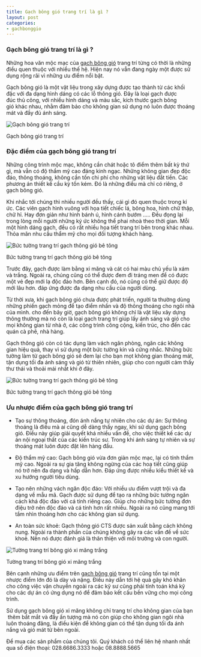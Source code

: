 ```yaml
---
title: Gạch bông gió trang trí là gì ?
layout: post
categories:
- gachbonggio
---
```


### Gạch bông gió trang trí là gì ?

Những hoa văn mộc mạc của [gạch bông gió](https://cementtile.vn/vi/gach-bong-gio-trang-tri/) trang trí từng có thời là những điều quen thuộc với nhiều thế hệ. Hiện nay nó vẫn đang ngày một được sử dụng rộng rãi vì những ưu điểm nổi bật.

Gạch bông gió là một vật liệu trong xây dựng được tạo thành từ các khối đặc với đa dạng hình dáng có các lỗ thông gió. Đây là loại gạch được đúc thủ công, với nhiều hình dáng và màu sắc, kích thước gạch bông gió khác nhau, nhằm đảm bảo cho không gian sử dụng nó luôn được thoáng mát và đầy đủ ánh sáng.

![Gạch bông gió trang trí](http://cementtile.vn/wp-content/uploads/2019/08/bong-giobg-t107.jpg "Gạch bông gió trang trí")

Gạch bông gió trang trí

### Đặc điểm của gạch bông gió trang trí

Những công trình mộc mạc, không cần chát hoặc tô điểm thêm bất kỳ thứ gì, mà vẫn có độ thẩm mỹ cao đáng kinh ngạc. Những không gian đẹp độc đáo, thông thoáng, không cần tốn chi phí cho những vật liệu đắt tiền. Các phương án thiết kế cầu kỳ tốn kém. Đó là những điều mà chỉ có riêng, ở gạch bông gió.

Khi nhắc tới chúng thì nhiều người đều thấy, cái gì đó quen thuộc trong kí ức. Các viên gạch hình vuông với họa tiết chiếc lá, bông hoa, hình chữ thập, chữ hỉ. Hay đơn giản như hình bánh ú, hình cánh bướm ..... Đều đọng lại trong lòng mỗi người những ký ức không thể phai nhoà theo thời gian. Mỗi một hình dáng gạch, đều có rất nhiều họa tiết trang trí bên trong khác nhau. Thỏa mãn nhu cầu thẩm mỹ cho mọi đối tượng khách hàng.

![Bức tường trang trí gạch thông gió bê tông](http://cementtile.vn/wp-content/uploads/2019/08/bong-gio-t107.jpg "Bức tường trang trí gạch thông gió bê tông")

Bức tường trang trí gạch thông gió bê tông

Trước đây, gạch được làm bằng xi măng và cát có hai màu chủ yếu là xám và trắng. Ngoài ra, chúng cũng có thể được đem đi tráng men để có được một vẻ đẹp mới lạ độc đáo hơn. Bên cạnh đó, nó cũng có thể giữ được độ mới lâu hơn. đáp ứng được đa dạng nhu cầu của người dùng.

Từ thời xưa, khi gạch bông gió chưa được phát triển, người ta thường dùng những phiến gạch mỏng để tạo điểm nhấn và độ thông thoáng cho ngôi nhà của mình. cho đến bây giờ, gạch bông gió không chỉ là vật liệu xây dựng thông thường mà nó còn là loại gạch trang trí giúp lấy ánh sáng và gió cho mọi không gian từ nhà ở, các công trình công cộng, kiến trúc, cho đến các quán cà phê, nhà hàng.

Gạch thông gió còn có tác dụng làm vách ngăn phòng, ngăn các không gian hiệu quả, thay vì sử dụng một bức tường kín và cứng nhắc. Những bức tường làm từ gạch bông gió sẽ đem lại cho bạn mọt không gian thoáng mát, tận dụng tối đa ánh sáng và gió từ thiên nhiên, giúp cho con người cảm thấy thư thái và thoải mái nhất khi ở đây.

![Bức tường trang trí gạch thông gió bê tông](http://cementtile.vn/wp-content/uploads/2019/08/beautiful-breeze-blocks-wall-ideas.jpg "Bức tường trang trí gạch thông gió bê tông")

Bức tường trang trí gạch thông gió bê tông

### Ưu nhược điểm của gạch bông gió trang trí

+ Tạo sự thông thoáng, đón ánh nắng tự nhiên cho các dự án: Sự thông thoáng là điều mà ai cũng dễ dàng thấy ngay, khi sử dụng gạch bông gió. Điều này giúp giải quyết khá nhiều vấn đề, cho việc thiết kế các dự án nội ngoại thất của các kiến trúc sư. Trong khi ánh sáng tự nhiên và sự thoáng mát luôn được đặt lên hàng đầu.

+ Độ thẩm mỹ cao: Gạch bông gió vừa đơn giản mộc mạc, lại có tính thẩm mỹ cao. Ngoài ra sự gia tăng không ngừng của các hoạ tiết cũng giúp nó trở nên đa dạng và hấp dẫn hơn. Đáp ứng được nhiều kiểu thiết kế và xu hướng người tiêu dùng.

+ Tạo nên những vách ngăn độc đáo: Với nhiều ưu điểm vượt trội và đa dạng về mẫu mã. Gạch được sử dụng để tạo ra những bức tường ngăn cách khá độc đáo với cá tính riêng cao. Giúp cho những bức tường đơn điệu trở nên độc đáo và cá tính hơn rất nhiều. Ngoài ra nó cũng mang tới tầm nhìn thoáng hơn cho các không gian sử dụng.

+ An toàn sức khoẻ: Gạch thông gió CTS được sản xuất bằng cách không nung. Ngoài ra thành phần của chúng không gây ra các vấn đề về sức khoẻ. Nên nó được đánh giá là thân thiện với môi trường và con người.

![Tường trang trí bông gió xi măng trắng](http://cementtile.vn/wp-content/uploads/2019/08/xbong-mai.jpg.pagespeed.ic.mWU6e43sDC.webp "Tường trang trí bông gió xi măng trắng")

Tường trang trí bông gió xi măng trắng

Bên cạnh những ưu điểm trên [gạch bông gió](https://bonggio.com/) trang trí cũng tồn tại một nhược điểm lớn đó là dày và nặng. Điều này dẫn tới hệ quả gây khó khăn cho công việc vận chuyển ngoài ra các kỹ sư cũng phải tính toán khá kỹ cho các dự án có ứng dụng nó để đảm bảo kết cấu bền vững cho mọi công trình.

Sử dụng gạch bông gió xi măng không chỉ trang trí cho không gian của bạn  thêm bắt mắt và đầy ấn tượng mà nó còn giúp cho không gian ngôi nhà luôn thoáng đãng, là điều kiện để không gian có thể tận dụng tối đa ánh nắng và gió mát từ bên ngoài.

Để mua các sản phẩm của chúng tôi. Quý khách có thể liên hệ nhanh nhất qua số điện thoại: 028.6686.3333 hoặc 08.8888.5665

